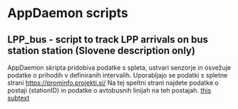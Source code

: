 # AppDaemon scripts



## LPP_bus - script to track LPP arrivals on bus station station (Slovene description only)

AppDaemon skripta pridobiva podatke s spleta, ustvari senzorje in osvežuje podatke o prihodih 
v definiranih intervalih.
Uporabljajo se podatki s spletne strani https://prominfo.projekti.si/
Na tej speltni strani najdete podatke o postaji (stationID) in podatke o avtobusnih linijah na teh postajah.
[this subtext](subpro/subtext.md)
